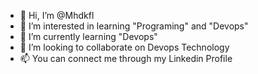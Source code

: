 - 👋 Hi, I’m @Mhdkfl
- 👀 I’m interested in learning "Programing" and "Devops" 
- 🌱 I’m currently learning "Devops"
- 💞️ I’m looking to collaborate on Devops Technology 
- 📫 You can connect me through my Linkedin Profile 

<!---
Mhdkfl/Mhdkfl is a ✨ special ✨ repository because its `README.md` (this file) appears on your GitHub profile.
You can click the Preview link to take a look at your changes.
--->
